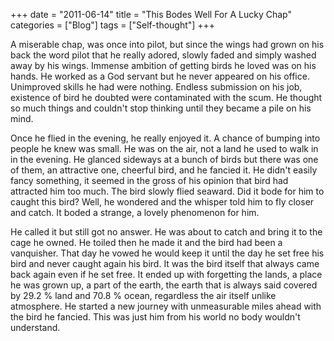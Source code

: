 +++
date = "2011-06-14"
title = "This Bodes Well For A Lucky Chap"
categories = ["Blog"]
tags = ["Self-thought"]
+++

A miserable chap, was once into pilot, but since the wings had grown on his back the word pilot that he really adored, slowly faded and simply washed away by his wings. Immense ambition of getting birds he loved was on his hands. He worked as a God servant but he never appeared on his office. Unimproved skills he had were nothing. Endless submission on his job, existence of bird he doubted were contaminated with the scum. He thought so much things and couldn't stop thinking until they became a pile on his mind.

Once he flied in the evening, he really enjoyed it. A chance of bumping into people he knew was small. He was on the air, not a land he used to walk in in the evening. He glanced sideways at a bunch of birds but there was one of them, an attractive one, cheerful bird, and he fancied it. He didn't easily fancy something, it seemed in the gross of his opinion that bird had attracted him too much. The bird slowly flied seaward. Did it bode for him to caught this bird? Well, he wondered and the whisper told him to fly closer and catch. It boded a strange, a lovely phenomenon for him.

He called it but still got no answer. He was about to catch and bring it to the cage he owned. He toiled then he made it and the bird had been a vanquisher. That day he vowed he would keep it until the day he set free his bird and never caught again his bird. It was the bird itself that always came back again even if he set free. It ended up with forgetting the lands, a place he was grown up, a part of the earth, the earth that is always said covered by 29.2 % land and 70.8 % ocean, regardless the air itself unlike atmosphere. He started a new journey with unmeasurable miles ahead with the bird he fancied. This was just him from his world no body wouldn't understand.

